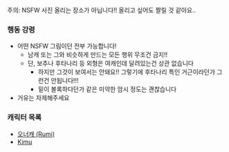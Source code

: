 주의: NSFW 사진 올리는 장소가 아닙니다!! 올리고 싶어도 짤릴 것 같아요..

### 행동 강령
* 어떤 NSFW 그림이던 전부 가능합니다!
    * 남캐 또는 그와 비슷하게 만드는 모든 행위 무조건 금지!!
    * 단, 보추나 후타나리 등 외형은 여캐인데 달려있는건 상관 없습니다
      * 하지만 그것이 보여서는 안돼요!! 그렇기에 후타나리 특인 거근이라던가 그런건 안됩니다!!!
      * 밑이 볼록하다던가 같은 미약한 암시 정도는 괜찮습니다
* 거유는 자제해주세요

### 캐릭터 목록

* [오너캐 \(Rumi\)](Rumi.md)
* [Kimu](Kimu.md)
